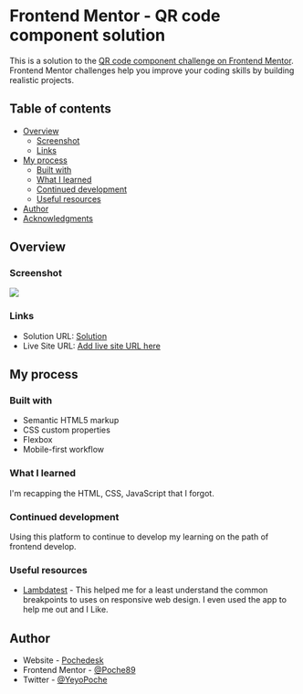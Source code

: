# Frontend Mentor - QR code component solution

This is a solution to the [QR code component challenge on Frontend Mentor](https://www.frontendmentor.io/challenges/qr-code-component-iux_sIO_H). Frontend Mentor challenges help you improve your coding skills by building realistic projects.

## Table of contents

- [Overview](#overview)
  - [Screenshot](#screenshot)
  - [Links](#links)
- [My process](#my-process)
  - [Built with](#built-with)
  - [What I learned](#what-i-learned)
  - [Continued development](#continued-development)
  - [Useful resources](#useful-resources)
- [Author](#author)
- [Acknowledgments](#acknowledgments)


## Overview

### Screenshot

![](https://user-images.githubusercontent.com/4615567/150708666-aa07fefc-bf3c-45ff-86be-43d13bb26c34.png)

### Links

- Solution URL: [Solution](https://github.com/Poche89/QR-Code-Component-Main)
- Live Site URL: [Add live site URL here](https://your-live-site-url.com)

## My process

### Built with

- Semantic HTML5 markup
- CSS custom properties
- Flexbox
- Mobile-first workflow

### What I learned

I'm recapping the HTML, CSS, JavaScript that I forgot.

### Continued development

Using this platform to continue to develop my learning on the path of frontend develop.

### Useful resources

- [Lambdatest](https://www.lambdatest.com/blog/how-to-use-css-breakpoints-for-responsive-design/) - This helped me for a least understand the common breakpoints to uses on responsive web design. I even used the app to help me out and I Like.

## Author

- Website - [Pochedesk](https://pochedesk.wordpress.com/)
- Frontend Mentor - [@Poche89](https://www.frontendmentor.io/profile/Poche89)
- Twitter - [@YeyoPoche](https://twitter.com/YeyoPoche)
